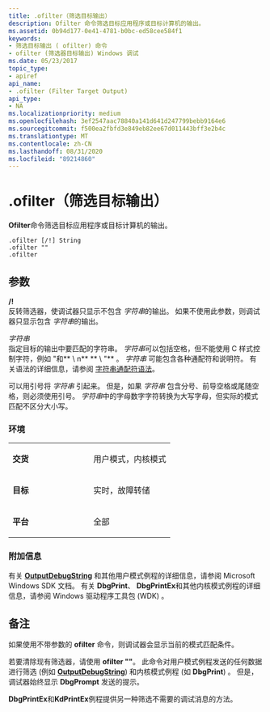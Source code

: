 ```yaml
---
title: .ofilter（筛选目标输出）
description: Ofilter 命令筛选目标应用程序或目标计算机的输出。
ms.assetid: 0b94d177-0e41-4781-b0bc-ed58cee584f1
keywords:
- 筛选目标输出 ( ofilter) 命令
- ofilter (筛选器目标输出) Windows 调试
ms.date: 05/23/2017
topic_type:
- apiref
api_name:
- .ofilter (Filter Target Output)
api_type:
- NA
ms.localizationpriority: medium
ms.openlocfilehash: 3ef2547aac78840a141d641d247799bebb9164e6
ms.sourcegitcommit: f500ea2fbfd3e849eb82ee67d011443bff3e2b4c
ms.translationtype: MT
ms.contentlocale: zh-CN
ms.lasthandoff: 08/31/2020
ms.locfileid: "89214860"
---
```

# <a name="ofilter-filter-target-output"></a>.ofilter（筛选目标输出）


**Ofilter**命令筛选目标应用程序或目标计算机的输出。

```dbgcmd
.ofilter [/!] String 
.ofilter "" 
.ofilter 
```

## <a name="span-idddk_meta_filter_target_output_dbgspanspan-idddk_meta_filter_target_output_dbgspanparameters"></a><span id="ddk_meta_filter_target_output_dbg"></span><span id="DDK_META_FILTER_TARGET_OUTPUT_DBG"></span>参数


<span id="_______________"></span> **/!**   
反转筛选器，使调试器只显示不包含 *字符串*的输出。 如果不使用此参数，则调试器只显示包含 *字符串*的输出。

<span id="_______String______"></span><span id="_______string______"></span><span id="_______STRING______"></span>*字符串*   
指定目标的输出中要匹配的字符串。 *字符串*可以包括空格，但不能使用 C 样式控制字符，例如 "和** \\ n** ** \\ "** 。 *字符串* 可能包含各种通配符和说明符。 有关语法的详细信息，请参阅 [字符串通配符语法](string-wildcard-syntax.md)。

可以用引号将 *字符串* 引起来。 但是，如果 *字符串* 包含分号、前导空格或尾随空格，则必须使用引号。 *字符串*中的字母数字字符转换为大写字母，但实际的模式匹配不区分大小写。

### <a name="span-idenvironmentspanspan-idenvironmentspanspan-idenvironmentspanenvironment"></a><span id="Environment"></span><span id="environment"></span><span id="ENVIRONMENT"></span>环境

<table>
<colgroup>
<col width="50%" />
<col width="50%" />
</colgroup>
<tbody>
<tr class="odd">
<td align="left"><p><strong>交货</strong></p></td>
<td align="left"><p>用户模式，内核模式</p></td>
</tr>
<tr class="even">
<td align="left"><p><strong>目标</strong></p></td>
<td align="left"><p>实时，故障转储</p></td>
</tr>
<tr class="odd">
<td align="left"><p><strong>平台</strong></p></td>
<td align="left"><p>全部</p></td>
</tr>
</tbody>
</table>

 

### <a name="span-idadditional_informationspanspan-idadditional_informationspanspan-idadditional_informationspanadditional-information"></a><span id="Additional_Information"></span><span id="additional_information"></span><span id="ADDITIONAL_INFORMATION"></span>附加信息

有关 [**OutputDebugString**](/windows/desktop/api/debugapi/nf-debugapi-outputdebugstringw) 和其他用户模式例程的详细信息，请参阅 Microsoft Windows SDK 文档。 有关 **DbgPrint**、 **DbgPrintEx**和其他内核模式例程的详细信息，请参阅 Windows 驱动程序工具包 (WDK) 。

<a name="remarks"></a>备注
-------

如果使用不带参数的 **ofilter** 命令，则调试器会显示当前的模式匹配条件。

若要清除现有筛选器，请使用 **ofilter ""**。 此命令对用户模式例程发送的任何数据进行筛选 (例如 [**OutputDebugString**](/windows/desktop/api/debugapi/nf-debugapi-outputdebugstringw)) 和内核模式例程 (如 **DbgPrint**) 。 但是，调试器始终显示 **DbgPrompt** 发送的提示。

**DbgPrintEx**和**KdPrintEx**例程提供另一种筛选不需要的调试消息的方法。

 

